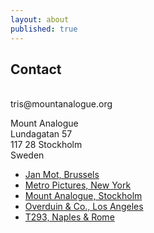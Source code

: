 ```yaml
---
layout: about
published: true
---
```


## Contact

<br/>
tris@mountanalogue.org

Mount Analogue<br/>
Lundagatan 57<br/>
117 28 Stockholm<br/>
Sweden

* <a href="http://www.janmot.com/tris_vonna_michell/index.php" target="_blank">Jan Mot, Brussels</a>
* <a href="http://www.metropictures.com/artists/tris-vonna-michell" target="_blank">Metro Pictures, New York</a>
* <a href="http://www.mountanalogue.org" target="_blank">Mount Analogue, Stockholm</a>
* <a href="http://www.overduinandco.com/archive/tris_vonna-michell/2015/installation.htm" target="_blank">Overduin & Co., Los Angeles</a>
* <a href="http://www.t293.it/artists/tris-vonna-michell/" target="_blank">T293, Naples & Rome</a>
